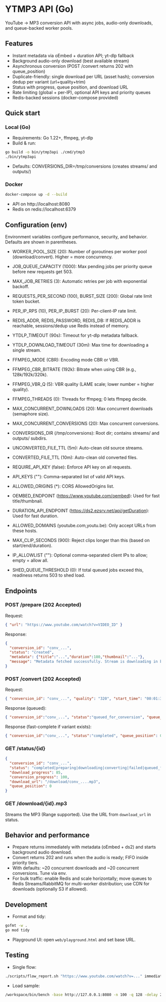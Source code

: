 # YTMP3 API (Go)

YouTube → MP3 conversion API with async jobs, audio-only downloads, and queue-backed worker pools.

## Features
- Instant metadata via oEmbed + duration API; yt-dlp fallback
- Background audio-only download (best available stream)
- Asynchronous conversion (POST /convert returns 202 with queue_position)
- Duplicate-friendly: single download per URL (asset hash); conversion dedup per variant (url+quality+trim)
- Status with progress, queue position, and download URL
- Rate limiting (global + per-IP), optional API keys and priority queues
- Redis-backed sessions (docker-compose provided)

## Quick start

### Local (Go)
- Requirements: Go 1.22+, ffmpeg, yt-dlp
- Build & run:
```bash
go build -o bin/ytmp3api ./cmd/ytmp3
./bin/ytmp3api
```
- Defaults: CONVERSIONS_DIR=/tmp/conversions (creates streams/ and outputs/)

### Docker
```bash
docker-compose up -d --build
```
- API on http://localhost:8080
- Redis on redis://localhost:6379

## Configuration (env)

Environment variables configure performance, security, and behavior. Defaults are shown in parentheses.

- WORKER_POOL_SIZE (20): Number of goroutines per worker pool (download/convert). Higher = more concurrency.
- JOB_QUEUE_CAPACITY (1000): Max pending jobs per priority queue before new requests get 503.
- MAX_JOB_RETRIES (3): Automatic retries per job with exponential backoff.

- REQUESTS_PER_SECOND (100), BURST_SIZE (200): Global rate limit token bucket.
- PER_IP_RPS (10), PER_IP_BURST (20): Per-client-IP rate limit.

- REDIS_ADDR, REDIS_PASSWORD, REDIS_DB: If REDIS_ADDR is reachable, sessions/dedup use Redis instead of memory.

- YTDLP_TIMEOUT (90s): Timeout for yt-dlp metadata fallback.
- YTDLP_DOWNLOAD_TIMEOUT (30m): Max time for downloading a single stream.

- FFMPEG_MODE (CBR): Encoding mode CBR or VBR.
- FFMPEG_CBR_BITRATE (192k): Bitrate when using CBR (e.g., 128k/192k/320k).
- FFMPEG_VBR_Q (5): VBR quality (LAME scale; lower number = higher quality).
- FFMPEG_THREADS (0): Threads for ffmpeg; 0 lets ffmpeg decide.

- MAX_CONCURRENT_DOWNLOADS (20): Max concurrent downloads (semaphore size).
- MAX_CONCURRENT_CONVERSIONS (20): Max concurrent conversions.

- CONVERSIONS_DIR (/tmp/conversions): Root dir; contains streams/ and outputs/ subdirs.
- UNCONVERTED_FILE_TTL (5m): Auto-clean old source streams.
- CONVERTED_FILE_TTL (10m): Auto-clean old converted files.

- REQUIRE_API_KEY (false): Enforce API key on all requests.
- API_KEYS (""): Comma-separated list of valid API keys.
- ALLOWED_ORIGINS (*): CORS AllowedOrigins list.

- OEMBED_ENDPOINT (https://www.youtube.com/oembed): Used for fast title/thumbnail.
- DURATION_API_ENDPOINT (https://ds2.ezsrv.net/api/getDuration): Used for fast duration.

- ALLOWED_DOMAINS (youtube.com,youtu.be): Only accept URLs from these hosts.
- MAX_CLIP_SECONDS (900): Reject clips longer than this (based on start/end/duration).
- IP_ALLOWLIST (""): Optional comma-separated client IPs to allow; empty = allow all.
- SHED_QUEUE_THRESHOLD (0): If total queued jobs exceed this, readiness returns 503 to shed load.


## Endpoints

### POST /prepare (202 Accepted)
Request:
```json
{ "url": "https://www.youtube.com/watch?v=VIDEO_ID" }
```
Response:
```json
{
  "conversion_id": "conv_...",
  "status": "created",
  "metadata": {"title":"...","duration":180,"thumbnail":"..."},
  "message": "Metadata fetched successfully. Stream is downloading in background."
}
```

### POST /convert (202 Accepted)
Request:
```json
{ "conversion_id": "conv_...", "quality": "320", "start_time": "00:01:30", "end_time": "00:05:00" }
```
Response (queued):
```json
{ "conversion_id":"conv_...", "status":"queued_for_conversion", "queue_position": 3, "message": "Conversion request accepted and queued." }
```
Response (fast-complete if variant exists):
```json
{ "conversion_id":"conv_...", "status":"completed", "queue_position": 0, "message": "Reused existing converted output." }
```

### GET /status/{id}
```json
{
  "conversion_id": "conv_...",
  "status": "completed|preparing|downloading|converting|failed|queued_for_conversion",
  "download_progress": 85,
  "conversion_progress": 100,
  "download_url": "/download/conv_....mp3",
  "queue_position": 0
}
```

### GET /download/{id}.mp3
Streams the MP3 (Range supported). Use the URL from `download_url` in status.

## Behavior and performance
- Prepare returns immediately with metadata (oEmbed + ds2) and starts background audio download.
- Convert returns 202 and runs when the audio is ready; FIFO inside priority tiers.
- With defaults: ~20 concurrent downloads and ~20 concurrent conversions. Tune via env.
- For bulk traffic: enable Redis and scale horizontally; move queues to Redis Streams/RabbitMQ for multi-worker distribution; use CDN for downloads (optionally S3 if allowed).

## Development
- Format and tidy:
```bash
gofmt -w .
go mod tidy
```
- Playground UI: open `web/playground.html` and set base URL.

## Testing
- Single flow:
```bash
./scripts/flow_report.sh "https://www.youtube.com/watch?v=..." immediate 128
```
- Load sample:
```bash
/workspace/bin/bench -base http://127.0.0.1:8080 -n 100 -q 128 -delay 200ms -url "https://www.youtube.com/watch?v=..."
```
